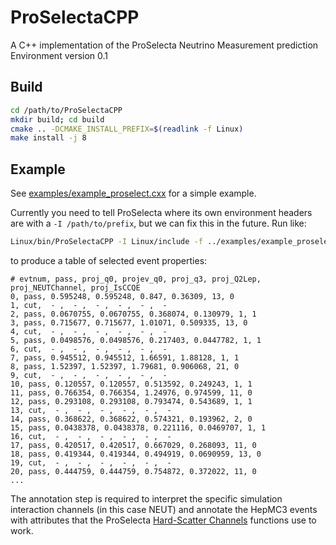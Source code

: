 # ProSelectaCPP

A C++ implementation of the ProSelecta Neutrino Measurement prediction Environment version 0.1

## Build

```bash
cd /path/to/ProSelectaCPP
mkdir build; cd build
cmake .. -DCMAKE_INSTALL_PREFIX=$(readlink -f Linux)
make install -j 8
```

## Example

See [examples/example_proselect.cxx](examples/example_proselect.cxx) for a simple example.

Currently you need to tell ProSelecta where its own environment headers are with a `-I /path/to/prefix`, but we can fix this in the future. Run like:

```bash
Linux/bin/ProSelectaCPP -I Linux/include -f ../examples/example_proselect.cxx -i ../examples/neut.vect.hepmc --Annotate annotate --Filter filt --Project proj_q0 projev_q0 proj_q3 proj_Q2Lep proj_NEUTChannel proj_IsCCQE
```

to produce a table of selected event properties:

```csv
# evtnum, pass, proj_q0, projev_q0, proj_q3, proj_Q2Lep, proj_NEUTChannel, proj_IsCCQE
0, pass, 0.595248, 0.595248, 0.847, 0.36309, 13, 0
1, cut,  - ,  - ,  - ,  - ,  - ,  - 
2, pass, 0.0670755, 0.0670755, 0.368074, 0.130979, 1, 1
3, pass, 0.715677, 0.715677, 1.01071, 0.509335, 13, 0
4, cut,  - ,  - ,  - ,  - ,  - ,  - 
5, pass, 0.0498576, 0.0498576, 0.217403, 0.0447782, 1, 1
6, cut,  - ,  - ,  - ,  - ,  - ,  - 
7, pass, 0.945512, 0.945512, 1.66591, 1.88128, 1, 1
8, pass, 1.52397, 1.52397, 1.79681, 0.906068, 21, 0
9, cut,  - ,  - ,  - ,  - ,  - ,  - 
10, pass, 0.120557, 0.120557, 0.513592, 0.249243, 1, 1
11, pass, 0.766354, 0.766354, 1.24976, 0.974599, 11, 0
12, pass, 0.293108, 0.293108, 0.793474, 0.543689, 1, 1
13, cut,  - ,  - ,  - ,  - ,  - ,  - 
14, pass, 0.368622, 0.368622, 0.574321, 0.193962, 2, 0
15, pass, 0.0438378, 0.0438378, 0.221116, 0.0469707, 1, 1
16, cut,  - ,  - ,  - ,  - ,  - ,  - 
17, pass, 0.420517, 0.420517, 0.667029, 0.268093, 11, 0
18, pass, 0.419344, 0.419344, 0.494919, 0.0690959, 13, 0
19, cut,  - ,  - ,  - ,  - ,  - ,  - 
20, pass, 0.444759, 0.444759, 0.754872, 0.372022, 11, 0
...
```

The annotation step is required to interpret the specific simulation interaction channels (in this case NEUT) and annotate the HepMC3 events with attributes that the ProSelecta [Hard-Scatter Channels](../../README.md#hard-scatter-channels) functions use to work.